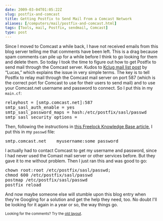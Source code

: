 ```yaml
--- 
date: 2009-03-04T01:05:22Z
slug: postfix-and-comcast
title: Getting Postfix to Send Mail From a Comcast Network
aliases: [/computers/mail/postfix-and-comcast.html]
tags: [Tools, mail, Postfix, sendmail, Comcast]
type: post
---
```


<p>Since I moved to Comcast a while back, I have not received emails from this
blog server telling me that comments have been left. This is a drag because
spam comments can pile up for a while before I think to go looking for them
and delete them. So today I took the time to figure out how to get Postfix to
send mail through the Comcast server. Kudos
to <a href="http://www.kclug.org/pipermail/kclug/2008-February/032558.html"
title="Comcast and Postfix">Kclug mail list post</a> by “Lucas,” which
explains the issue in very simple terms. The key is to tell Postfix to relay
mail through the Comcast mail server on port 587 (which is the correct port
for Comcast to use for their users to send mail) and to use your Comcast.net
username and password to connect. So I put this in my <code>main.cf</code>:</p>

<pre>
relayhost = [smtp.comcast.net]:587
smtp_sasl_auth_enable = yes
smtp_sasl_password_maps = hash:/etc/postfix/sasl/passwd
smtp_sasl_security_options =
</pre>

<p>Then, following the instructions
in <a href="http://freelock.com/kb/Postfix_relayhost" title="Postfix
relayhost">this Freelock Knowledge Base article</a>, I put this in
my <code>passwd</code> file:</p>

<pre>
smtp.comcast.net    myusername:some_password
</pre>

<p>I actually had to contact Comcast to get my username and password, since I
had never used the Comast mail server or other services before. But they gave
it to me without problem. Then I just ran this and was good to go:</p>

<pre>
chown root:root /etc/postfix/sasl/passwd;
chmod 600 /etc/postfix/sasl/passwd
postmap /etc/postfix/sasl/passwd 
postfix reload
</pre>

<p>And now maybe someone else will stumble upon this blog entry when they're
Googling for a solution and get the help they need, too. No doubt I'll be
looking for it again in a year or so, the way things go.</p>

<p class="past"><small>Looking for the comments? Try the <a rel="nofollow" href="//past.justatheory.com/computers/mail/postfix-and-comcast.html">old layout</a>.</small></p>


